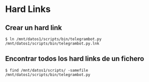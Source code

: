 # Hard Links

## Crear un hard link

    $ ln /mnt/datos1/scripts/bin/telegrambot.py /mnt/datos1/scripts/bin/telegrambot.py.lnk

## Encontrar todos los hard links de un fichero

    $ find /mnt/datos1/scripts/ -samefile /mnt/datos1/scripts/bin/telegrambot.py